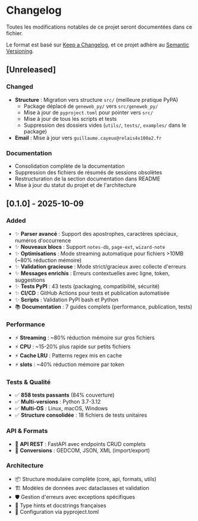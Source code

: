 # Changelog

Toutes les modifications notables de ce projet seront documentées dans ce fichier.

Le format est basé sur [Keep a Changelog](https://keepachangelog.com/fr/1.0.0/),
et ce projet adhère au [Semantic Versioning](https://semver.org/spec/v2.0.0.html).

## [Unreleased]

### Changed
- **Structure** : Migration vers structure `src/` (meilleure pratique PyPA)
  - Package déplacé de `geneweb_py/` vers `src/geneweb_py/`
  - Mise à jour de `pyproject.toml` pour pointer vers `src/`
  - Mise à jour de tous les scripts et tests
  - Suppression des dossiers vides (`utils/`, `tests/`, `examples/` dans le package)
- **Email** : Mise à jour vers `guillaume.cayeux@relais4x100a2.fr`

### Documentation
- Consolidation complète de la documentation
- Suppression des fichiers de résumés de sessions obsolètes
- Restructuration de la section documentation dans README
- Mise à jour du statut du projet et de l'architecture

## [0.1.0] - 2025-10-09

### Added
- ✨ **Parser avancé** : Support des apostrophes, caractères spéciaux, numéros d'occurrence
- ✨ **Nouveaux blocs** : Support `notes-db`, `page-ext`, `wizard-note`
- ✨ **Optimisations** : Mode streaming automatique pour fichiers >10MB (~80% réduction mémoire)
- ✨ **Validation gracieuse** : Mode strict/gracieux avec collecte d'erreurs
- ✨ **Messages enrichis** : Erreurs contextuelles avec ligne, token, suggestions
- ✨ **Tests PyPI** : 43 tests (packaging, compatibilité, sécurité)
- ✨ **CI/CD** : GitHub Actions pour tests et publication automatisée
- ✨ **Scripts** : Validation PyPI bash et Python
- 📚 **Documentation** : 7 guides complets (performance, publication, tests)

### Performance
- ⚡ **Streaming** : ~80% réduction mémoire sur gros fichiers
- ⚡ **CPU** : ~15-20% plus rapide sur petits fichiers
- ⚡ **Cache LRU** : Patterns regex mis en cache
- ⚡ **__slots__** : ~40% réduction mémoire par token

### Tests & Qualité
- ✅ **858 tests passants** (84% couverture)
- ✅ **Multi-versions** : Python 3.7-3.12
- ✅ **Multi-OS** : Linux, macOS, Windows
- ✅ **Structure consolidée** : 18 fichiers de tests unitaires

### API & Formats
- 🔌 **API REST** : FastAPI avec endpoints CRUD complets
- 🔄 **Conversions** : GEDCOM, JSON, XML (import/export)

### Architecture
- 📦 Structure modulaire complète (core, api, formats, utils)
- 🏗️ Modèles de données avec dataclasses et validation
- 🛡️ Gestion d'erreurs avec exceptions spécifiques
- 🎨 Type hints et docstrings françaises
- 🔧 Configuration via pyproject.toml
